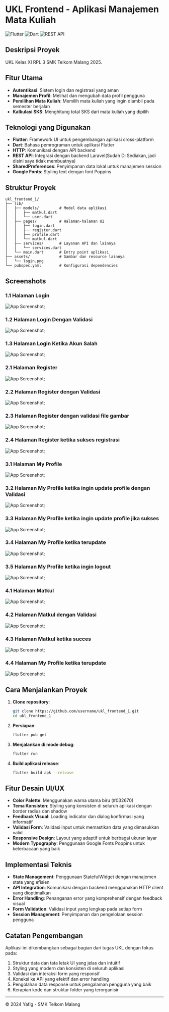 # UKL Frontend - Aplikasi Manajemen Mata Kuliah

![Flutter](https://img.shields.io/badge/Flutter-%2302569B.svg?style=for-the-badge&logo=Flutter&logoColor=white)
![Dart](https://img.shields.io/badge/dart-%230175C2.svg?style=for-the-badge&logo=dart&logoColor=white)
![REST API](https://img.shields.io/badge/REST%20API-005571?style=for-the-badge&logo=rest&logoColor=white)

## Deskripsi Proyek

UKL Kelas XI RPL 3 SMK Telkom Malang 2025.

## Fitur Utama

- **Autentikasi**: Sistem login dan registrasi yang aman
- **Manajemen Profil**: Melihat dan mengubah data profil pengguna
- **Pemilihan Mata Kuliah**: Memilih mata kuliah yang ingin diambil pada semester berjalan
- **Kalkulasi SKS**: Menghitung total SKS dari mata kuliah yang dipilih

## Teknologi yang Digunakan

- **Flutter**: Framework UI untuk pengembangan aplikasi cross-platform
- **Dart**: Bahasa pemrograman untuk aplikasi Flutter
- **HTTP**: Komunikasi dengan API backend
- **REST API**: Integrasi dengan backend Laravel(Sudah Di Sediakan, jadi disini saya tidak membuatnya)
- **SharedPreferences**: Penyimpanan data lokal untuk manajemen session
- **Google Fonts**: Styling text dengan font Poppins

## Struktur Proyek

```
ukl_frontend_1/
├── lib/
│   ├── models/         # Model data aplikasi
│   │   ├── matkul.dart
│   │   └── user.dart
│   ├── pages/          # Halaman-halaman UI
│   │   ├── login.dart
│   │   ├── register.dart
│   │   ├── profile.dart
│   │   └── matkul.dart
│   ├── services/       # Layanan API dan lainnya
│   │   └── services.dart
│   └── main.dart       # Entry point aplikasi
├── assets/             # Gambar dan resource lainnya
│   └── login.png
└── pubspec.yaml        # Konfigurasi dependencies
```

## Screenshots

### 1.1 Halaman Login

![App Screenshot](/assets/login.png);

### 1.2 Halaman Login Dengan Validasi 

![App Screenshot](/assets/login-check.png);

### 1.3 Halaman Login Ketika Akun Salah

![App Screenshot](/assets/login-invalid.png);

### 2.1 Halaman Register

![App Screenshot](/assets/register);

### 2.2 Halaman Register dengan Validasi

![App Screenshot](/assets/register_validate.png);

### 2.3 Halaman Register dengan validasi file gambar

![App Screenshot](/assets/register_validate-picture.png);

### 2.4 Halaman Register ketika sukses registrasi

![App Screenshot](/assets/register_succes.png);

### 3.1 Halaman My Profile

![App Screenshot](/assets/my-profile.png);

### 3.2 Halaman My Profile ketika ingin update profile dengan Validasi

![App Screenshot](/assets/my-profile_check.png);

### 3.3 Halaman My Profile ketika ingin update profile jika sukses

![App Screenshot](/assets/my-profile_succes.png);

### 3.4 Halaman My Profile ketika terupdate

![App Screenshot](/assets/my-profile_updated.png);

### 3.5 Halaman My Profile ketika ingin logout

![App Screenshot](/assets/my-profile_logout.png);

### 4.1 Halaman Matkul

![App Screenshot](/assets/matkul.png);

### 4.2 Halaman Matkul dengan Validasi

![App Screenshot](/assets/matkul-validate.png);

### 4.3 Halaman Matkul ketika succes
![App Screenshot](/assets/matkul-succes.png);

### 4.4 Halaman My Profile ketika terupdate

![App Screenshot](/assets/my-profile_updated.png);

## Cara Menjalankan Proyek

1. **Clone repository**:

   ```bash
   git clone https://github.com/username/ukl_frontend_1.git
   cd ukl_frontend_1
   ```

2. **Persiapan**:

   ```bash
   flutter pub get
   ```

3. **Menjalankan di mode debug**:

   ```bash
   flutter run
   ```

4. **Build aplikasi release**:
   ```bash
   flutter build apk --release
   ```

## Fitur Desain UI/UX

- **Color Palette**: Menggunakan warna utama biru (#032670)
- **Tema Konsisten**: Styling yang konsisten di seluruh aplikasi dengan border radius dan shadow
- **Feedback Visual**: Loading indicator dan dialog konfirmasi yang informatif
- **Validasi Form**: Validasi input untuk memastikan data yang dimasukkan valid
- **Responsive Design**: Layout yang adaptif untuk berbagai ukuran layar
- **Modern Typography**: Penggunaan Google Fonts Poppins untuk keterbacaan yang baik

## Implementasi Teknis

- **State Management**: Penggunaan StatefulWidget dengan manajemen state yang efisien
- **API Integration**: Komunikasi dengan backend menggunakan HTTP client yang dioptimalkan
- **Error Handling**: Penanganan error yang komprehensif dengan feedback visual
- **Form Validation**: Validasi input yang lengkap pada setiap form
- **Session Management**: Penyimpanan dan pengelolaan session pengguna

## Catatan Pengembangan

Aplikasi ini dikembangkan sebagai bagian dari tugas UKL dengan fokus pada:

1. Struktur data dan tata letak UI yang jelas dan intuitif
2. Styling yang modern dan konsisten di seluruh aplikasi
3. Validasi dan interaksi form yang responsif
4. Koneksi ke API yang efektif dan error handling
5. Pengolahan data response untuk pengalaman pengguna yang baik
6. Kerapian kode dan struktur folder yang terorganisir

---

© 2024 Yafig - SMK Telkom Malang
